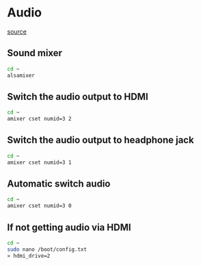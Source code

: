 # Audio

[source](http://blog.scphillips.com/posts/2013/01/sound-configuration-on-raspberry-pi-with-alsa/)

## Sound mixer

```bash
cd ~
alsamixer
```

## Switch the audio output to HDMI

```bash
cd ~
amixer cset numid=3 2
```

## Switch the audio output to headphone jack

```bash
cd ~
amixer cset numid=3 1
```

## Automatic switch audio

```bash
cd ~
amixer cset numid=3 0
```

## If not getting audio via HDMI

```bash
cd ~
sudo nano /boot/config.txt
» hdmi_drive=2
```
